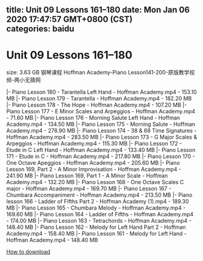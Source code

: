 
title: Unit 09 Lessons 161–180
date: Mon Jan 06 2020 17:47:57 GMT+0800 (CST)    
categories: baidu
---

# Unit 09 Lessons 161–180
size: 3.63 GB
 钢琴课程 Hoffman Academy-Piano Lesson141-200-原版教学视频-两小无猜网
 
|- Piano Lesson 180 - Tarantella Left Hand - Hoffman Academy.mp4 - 153.10 MB
|- Piano Lesson 179 - Tarantella - Hoffman Academy.mp4 - 182.20 MB
|- Piano Lesson 178  - The Hope - Hoffman Academy.mp4 - 107.20 MB
|- Piano Lesson 177 - E Minor Scales and Arpeggios - Hoffman Academy.mp4 - 71.60 MB
|- Piano Lesson 176 - Morning Salute Left Hand - Hoffman Academy.mp4 - 134.50 MB
|- Piano Lesson 175 - Morning Salute - Hoffman Academy.mp4 - 278.90 MB
|- Piano Lesson 174 - 38 & 68 Time Signatures - Hoffman Academy.mp4 - 283.50 MB
|- Piano Lesson 173 - G Major Scales & Arpeggios - Hoffman Academy.mp4 - 115.30 MB
|- Piano Lesson 172 - Etude in C Left Hand - Hoffman Academy.mp4 - 133.40 MB
|- Piano Lesson 171 - Etude in C - Hoffman Academy.mp4 - 217.80 MB
|- Piano Lesson 170 - One Octave Apeggios - Hoffman Academy.mp4 - 205.60 MB
|- Piano Lesson 169, Part 2 - A Minor Improvisation - Hoffman Academy.mp4 - 241.90 MB
|- Piano Lesson 169, Part 1 - A Minor Scale - Hoffman Academy.mp4 - 132.20 MB
|- Piano Lesson 168 - One Octave Scales C major - Hoffman Academy.mp4 - 169.70 MB
|- Piano Lesson 167 - Chumbara Accompaniment - Hoffman Academy.mp4 - 213.50 MB
|- Piano lesson 166 - Ladder of Fifths Part 2 - Hoffman Academy (1).mp4 - 189.30 MB
|- Piano Lesson 165 - Chumbara Melody - Hoffman Academy.mp4 - 169.60 MB
|- Piano Lesson 164 - Ladder of Fifths - Hoffman Academy.mp4 - 174.00 MB
|- Piano Lesson 163 - Tetrachords - Hoffman Academy.mp4 - 148.40 MB
|- Piano Lesson 162  - Melody for Left Hand Part 2 - Hoffman Academy.mp4 - 158.40 MB
|- Piano Lesson 161  - Melody for Left Hand -  Hoffman Academy.mp4 - 148.40 MB

[How to download](https://bpcam.bemobtrk.com/go/2ceec3aa-1ca2-46d6-b9ff-aaa5c184517c?jno=5061)